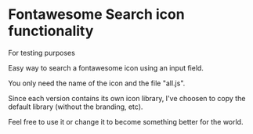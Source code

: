 # Fontawesome Search icon functionality

For testing purposes

Easy way to search a fontawesome icon using an input field.

You only need the name of the icon and the file "all.js".

Since each version contains its own icon library, I've choosen to copy the default library (without the branding, etc).

Feel free to use it or change it to become something better for the world.
